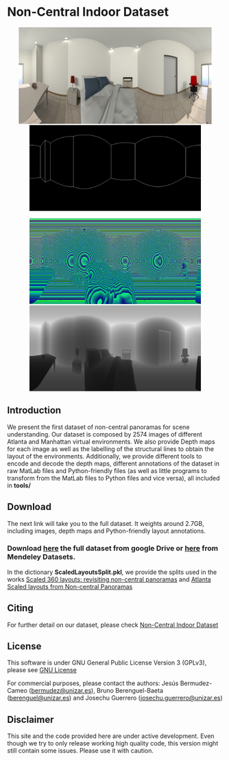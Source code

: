 # Non-Central Indoor Dataset

<p align="center">
<img src='config/AFimg0241.png' width=450>
<img src='config/AFimg0241_em.png' width=400>
</p>
<p align="center">
<img src='config/AFimg0241_d.png' width=400>
<img src='config/AFimg0241_depth.png' width=400>
</p>

## Introduction

We present the first dataset of non-central panoramas for scene understanding. Our dataset is composed by 2574 images of different Atlanta and Manhattan virtual environments.
We also provide Depth maps for each image as well as the labelling of the structural lines to obtain the layout of the environments. Additionally, we provide different tools to encode and decode the depth maps, different annotations of the dataset in raw MatLab files and Python-friendly files (as well as little programs to transform from the MatLab files to Python files and vice versa), all included in **tools/**


## Download
The next link will take you to the full dataset. It weights around 2.7GB, including images, depth maps and Python-friendly layout annotations.

### Download [here](https://drive.google.com/drive/folders/18OQXpbZsr3RBphU0kJC0OS2OXr-3BrkV?usp=sharing) the full dataset from google Drive or [here](https://data.mendeley.com/datasets/jsxkzsknv3/draft?a=8a75efd8-c004-4cb8-8f24-c0078b844b7f) from Mendeley Datasets.

In the dictionary **ScaledLayoutsSplit.pkl**, we provide the splits used in the works [Scaled 360 layouts: revisiting non-central panoramas](https://openaccess.thecvf.com/content/CVPR2021W/OmniCV/papers/Berenguel-Baeta_Scaled_360_Layouts_Revisiting_Non-Central_Panoramas_CVPRW_2021_paper.pdf) and [Atlanta Scaled layouts from Non-central Panoramas](https://www.sciencedirect.com/science/article/pii/S0031320322002217)

## Citing
For further detail on our dataset, please check [Non-Central Indoor Dataset](https://www.sciencedirect.com/journal/data-in-brief)

## License 

This software is under GNU General Public License Version 3 (GPLv3), please see [GNU License](http://www.gnu.org/licenses/gpl.html)

For commercial purposes, please contact the authors: Jesús Bermudez-Cameo (bermudez@unizar.es), Bruno Berenguel-Baeta (berenguel@unizar.es) and Josechu Guerrero (josechu.guerrero@unizar.es)


## Disclaimer

This site and the code provided here are under active development. Even though we try to only release working high quality code, this version might still contain some issues. Please use it with caution.
